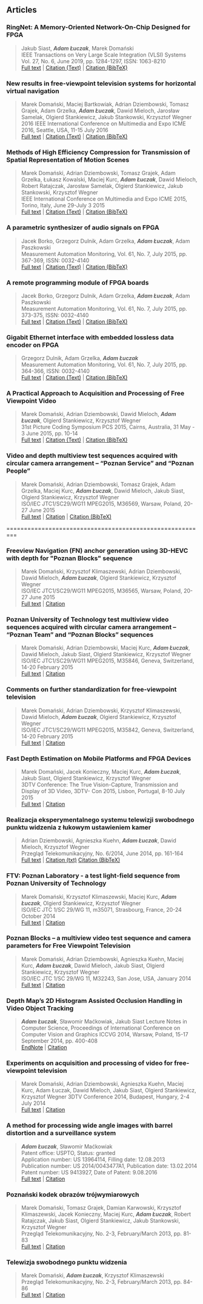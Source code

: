 ## Articles

### RingNet: A Memory-Oriented Network-On-Chip Designed for FPGA

> Jakub Siast, ***Adam Łuczak***, Marek Domański  
IEEE Transactions on Very Large Scale Integration (VLSI) Systems  
Vol. 27, No. 6, June 2019, pp. 1284-1297, ISSN: 1063-8210  
<i class="fa-solid fa-file-pdf custom-icon"></i>[Full text](./publications/RingNet-A-Memory-Oriented-Network-On-Chip-Designed-for-FPGA.pdf) |
<i class="fa-solid fa-quote-left custom-icon"></i>[Citation (Text)](./publications/RingNet-A-Memory-Oriented-Network-On-Chip-Designed-for-FPGA.txt) |
<i class="fa-solid fa-code custom-icon"></i>[Citation (BibTeX)](./publications/RingNet-A-Memory-Oriented-Network-On-Chip-Designed-for-FPGA.bibtex)

### New results in free-viewpoint television systems for horizontal virtual navigation

> Marek Domański, Maciej Bartkowiak, Adrian Dziembowski, Tomasz Grajek, Adam Grzelka, ***Adam Łuczak***, Dawid Mieloch, Jarosław Samelak, Olgierd Stankiewicz, Jakub Stankowski, Krzysztof Wegner
2016 IEEE International Conference on Multimedia and Expo ICME 2016, Seattle, USA, 11-15 July 2016  
<i class="fa-solid fa-file-pdf custom-icon"></i>[Full text](./publications/New-results-in-free-viewpoint-television-systems-for-horizontal-virtual-navigation.pdf) |
<i class="fa-solid fa-quote-left custom-icon"></i>[Citation (Text)](./publications/New-results-in-free-viewpoint-television-systems-for-horizontal-virtual-navigation.txt) |
<i class="fa-solid fa-code custom-icon"></i>[Citation (BibTeX)](./publications/New-results-in-free-viewpoint-television-systems-for-horizontal-virtual-navigation.bibtex)

### Methods of High Efficiency Compression for Transmission of Spatial Representation of Motion Scenes
> Marek Domański, Adrian Dziembowski, Tomasz Grajek, Adam Grzelka, Łukasz Kowalski, Maciej Kurc, ***Adam Łuczak***, Dawid Mieloch, Robert Ratajczak, Jarosław Samelak, Olgierd Stankiewicz, Jakub Stankowski, Krzysztof Wegner  
IEEE International Conference on Multimedia and Expo ICME 2015, Torino, Italy, June 29-July 3 2015  
<i class="fa-solid fa-file-pdf custom-icon"></i>[Full text](./publications/Methods-of-High-Efficiency-Compression-for-Transmission-of-Spatial-Representation-of-Motion-Scenes.pdf) | 
<i class="fa-solid fa-quote-left custom-icon"></i>[Citation (Text)](./publications/Methods-of-High-Efficiency-Compression-for-Transmission-of-Spatial-Representation-of-Motion-Scenes.txt) |
<i class="fa-solid fa-code custom-icon"></i>[Citation (BibTeX)](./publications/Methods-of-High-Efficiency-Compression-for-Transmission-of-Spatial-Representation-of-Motion-Scenes.bibtex)

### A parametric synthesizer of audio signals on FPGA
> Jacek Borko, Grzegorz Dulnik, Adam Grzelka, ***Adam Łuczak***, Adam Paszkowski  
Measurement Automation Monitoring, Vol. 61, No. 7, July 2015, pp. 367-369, ISSN: 0032-4140  
<i class="fa-solid fa-file-pdf custom-icon"></i>[Full text](./publications/A-parametric-synthesizer-of-audio-signals-on-FPGA.pdf) | 
<i class="fa-solid fa-quote-left custom-icon"></i>[Citation (Text)](./publications/A-parametric-synthesizer-of-audio-signals-on-FPGA.txt) | 
<i class="fa-solid fa-code custom-icon"></i>[Citation (BibTeX)](./publications/A-parametric-synthesizer-of-audio-signals-on-FPGA.bibtex)

### A remote programming module of FPGA boards
> Jacek Borko, Grzegorz Dulnik, Adam Grzelka, ***Adam Łuczak***, Adam Paszkowski  
Measurement Automation Monitoring, Vol. 61, No. 7, July 2015, pp. 373-375, ISSN: 0032-4140  
<i class="fa-solid fa-file-pdf custom-icon"></i>[Full text](./publications/A-remote-programming-module-of-FPGA-boards.pdf) | 
<i class="fa-solid fa-quote-left custom-icon"></i>[Citation (Text)](./publications/A-remote-programming-module-of-FPGA-boards.txt) | 
<i class="fa-solid fa-code custom-icon"></i>[Citation (BibTeX)](./publications/A-remote-programming-module-of-FPGA-boards.bibtex)

### Gigabit Ethernet interface with embedded lossless data encoder on FPGA
> Grzegorz Dulnik, Adam Grzelka, ***Adam Łuczak***  
Measurement Automation Monitoring, Vol. 61, No. 7, July 2015, pp. 364-366, ISSN: 0032-4140  
<i class="fa-solid fa-file-pdf custom-icon"></i>[Full text](./publications/Gigabit-Ethernet-interface-with-embedded-lossless-data-encoder-on-FPGA.pdf) | 
<i class="fa-solid fa-quote-left custom-icon"></i>[Citation (Text)](./publications/Gigabit-Ethernet-interface-with-embedded-lossless-data-encoder-on-FPGA.txt) | 
<i class="fa-solid fa-code custom-icon"></i>[Citation (BibTeX)](./publications/Gigabit-Ethernet-interface-with-embedded-lossless-data-encoder-on-FPGA.bibtex)

### A Practical Approach to Acquisition and Processing of Free Viewpoint Video
> Marek Domański, Adrian Dziembowski, Dawid Mieloch, ***Adam Łuczak***, Olgierd Stankiewicz, Krzysztof Wegner  
31st Picture Coding Symposium PCS 2015, Cairns, Australia, 31 May - 3 June 2015, pp. 10-14  
<i class="fa-solid fa-file-pdf custom-icon"></i>[Full text](./publications/A-Practical-Approach-to-Acquisition-and-Processing-of-Free-Viewpoint-Video.pdf) | 
<i class="fa-solid fa-quote-left custom-icon"></i>[Citation (Text)](publications/A-Practical-Approach-to-Acquisition-and-Processing-of-Free-Viewpoint-Video.txt) | 
<i class="fa-solid fa-code custom-icon"></i>[Citation (BibTeX)](publications/A-Practical-Approach-to-Acquisition-and-Processing-of-Free-Viewpoint-Video.bibtex)

### Video and depth multiview test sequences acquired with circular camera arrangement – “Poznan Service” and “Poznan People”
> Marek Domański, Adrian Dziembowski, Tomasz Grajek, Adam Grzelka, Maciej Kurc, ***Adam Łuczak***, Dawid Mieloch, Jakub Siast, Olgierd Stankiewicz, Krzysztof Wegner  
ISO/IEC JTC1/SC29/WG11 MPEG2015, M36569, Warsaw, Poland, 20-27 June 2015  
<i class="fa-solid fa-file-pdf custom-icon"></i>[Full text](./publications/M36569-Video-and-depth-multiview-test-sequences-acquired-with-circular-camera-arrangement---Poznan-Service-and-Poznan-People.pdf) | 
<i class="fa-solid fa-quote-left custom-icon"></i>[Citation](./publications/M36569-Video-and-depth-multiview-test-sequences-acquired-with-circular-camera-arrangement---Poznan-Service-and-Poznan-People.txt) | 
<i class="fa-solid fa-code custom-icon"></i>[Citation (BibTeX)](./publications/M36569-Video-and-depth-multiview-test-sequences-acquired-with-circular-camera-arrangement---Poznan-Service-and-Poznan-People.bibtex)

=========================================================

### Freeview Navigation (FN) anchor generation using 3D-HEVC with depth for "Poznan Blocks" sequence
> Marek Domański, Krzysztof Klimaszewski, Adrian Dziembowski, Dawid Mieloch, ***Adam Łuczak***, Olgierd Stankiewicz, Krzysztof Wegner  
ISO/IEC JTC1/SC29/WG11 MPEG2015, M36565, Warsaw, Poland, 20-27 June 2015  
<i class="fa-solid fa-file-pdf custom-icon"></i>[Full text](publications/M36565-Freeview-Navigation-FN-anchor-generation-using-3D-HEVC-with-depth-for-Poznan-Blocks-sequence.pdf) | 
<i class="fa-solid fa-quote-right custom-icon"></i>[Citation](publications/M36565-Freeview-Navigation-FN-anchor-generation-using-3D-HEVC-with-depth-for-Poznan-Blocks-sequence.txt)

### Poznan University of Technology test multiview video sequences acquired with circular camera arrangement – “Poznan Team” and “Poznan Blocks” sequences
> Marek Domański, Adrian Dziembowski, Maciej Kurc, ***Adam Łuczak***, Dawid Mieloch, Jakub Siast, Olgierd Stankiewicz, Krzysztof Wegner  
ISO/IEC JTC1/SC29/WG11 MPEG2015, M35846, Geneva, Switzerland, 14-20 February 2015  
<i class="fa-solid fa-file-pdf custom-icon"></i>[Full text](./publications/M35846-Poznan-University-of-Technology-test-multiview-video-sequences-acquired-with-circular-camera-arrangement---Poznan-Team-and-Poznan-Blocks-sequences.pdf) |
<i class="fa-solid fa-quote-right custom-icon"></i>[Citation](publications/M35846-Poznan-University-of-Technology-test-multiview-video-sequences-acquired-with-circular-camera-arrangement---Poznan-Team-and-Poznan-Blocks-sequences.txt)

### Comments on further standardization for free-viewpoint television
> Marek Domański, Adrian Dziembowski, Krzysztof Klimaszewski, Dawid Mieloch, ***Adam Łuczak***, Olgierd Stankiewicz, Krzysztof Wegner  
ISO/IEC JTC1/SC29/WG11 MPEG2015, M35842, Geneva, Switzerland, 14-20 February 2015  
<i class="fa-solid fa-file-pdf custom-icon"></i>[Full text](./publications/M35842-Comments-on-further-standardization-for-free-viewpoint-television.pdf) | 
<i class="fa-solid fa-quote-right custom-icon"></i>[Citation](./publications/M35842-Comments-on-further-standardization-for-free-viewpoint-television.txt)

### Fast Depth Estimation on Mobile Platforms and FPGA Devices
> Marek Domański, Jacek Konieczny, Maciej Kurc, ***Adam Łuczak***, Jakub Siast, Olgierd Stankiewicz, Krzysztof Wegner  
3DTV Conference: The True Vision-Capture, Transmission and Display of 3D Video, 3DTV- Con 2015, Lisbon, Portugal, 8-10 July 2015  
<i class="fa-solid fa-file-pdf custom-icon"></i>[Full text](./publications/Fast-Depth-Estimation-on-Mobile-Platforms-and-FPGA-Devices.pdf) | 
<i class="fa-solid fa-quote-right custom-icon"></i>[Citation](./publications/Fast-Depth-Estimation-on-Mobile-Platforms-and-FPGA-Devices.txt)


### Realizacja eksperymentalnego systemu telewizji swobodnego punktu widzenia z łukowym ustawieniem kamer
> Adrian Dziembowski, Agnieszka Kuehn, ***Adam Łuczak***, Dawid Mieloch, Krzysztof Wegner  
Przegląd Telekomunikacyjny, No. 6/2014, June 2014, pp. 161-164  
<i class="fa-solid fa-file-pdf custom-icon"></i>[Full text](./publications/Realizacja-eksperymentalnego-systemu-telewizji-swobodnego-punktu-widzenia-z-lukowym-ustawieniem-kamer.pdf) | 
<i class="fa-solid fa-quote-right custom-icon"></i>[Citation (txt)](./publications/Realizacja-eksperymentalnego-systemu-telewizji-swobodnego-punktu-widzenia-z-lukowym-ustawieniem-kamer.txt)
<i class="fa-solid fa-quote-right custom-icon"></i>[Citation (BibTeX)](./publications/Realizacja-eksperymentalnego-systemu-telewizji-swobodnego-punktu-widzenia-z-lukowym-ustawieniem-kamer.bibtex)


### FTV: Poznan Laboratory - a test light-field sequence from Poznan University of Technology
> Marek Domański, Krzysztof Klimaszewski, Maciej Kurc, ***Adam Łuczak***, Olgierd Stankiewicz, Krzysztof Wegner  
ISO/IEC JTC 1/SC 29/WG 11, m35071, Strasbourg, France, 20-24 October 2014  
<i class="fa-solid fa-file-pdf custom-icon"></i>[Full text](./publications/m35071-FTV-Poznan-Laboratory---a-test-light-field-sequence-from-Poznan-University-of-Technology.pdf) | 
<i class="fa-solid fa-quote-right custom-icon"></i>[Citation](./publications/m35071-FTV-Poznan-Laboratory---a-test-light-field-sequence-from-Poznan-University-of-Technology.txt)

### Poznan Blocks – a multiview video test sequence and camera parameters for Free Viewpoint Television
> Marek Domański, Adrian Dziembowski, Agnieszka Kuehn, Maciej Kurc, ***Adam Łuczak***, Dawid Mieloch, Jakub Siast, Olgierd Stankiewicz, Krzysztof Wegner  
ISO/IEC JTC 1/SC 29/WG 11, M32243, San Jose, USA, January 2014  
<i class="fa-solid fa-file-pdf custom-icon"></i>[Full text](publications/M32243-Poznan-Blocks---a-multiview-video-test-sequence-and-camera-parameters-for-Free-Viewpoint-Television.pdf) | 
<i class="fa-solid fa-quote-right custom-icon"></i>[Citation](publications/M32243-Poznan-Blocks---a-multiview-video-test-sequence-and-camera-parameters-for-Free-Viewpoint-Television.txt)

### Depth Map’s 2D Histogram Assisted Occlusion Handling in Video Object Tracking
> ***Adam Łuczak***, Sławomir Maćkowiak, Jakub Siast
Lecture Notes in Computer Science, Proceedings of International Conference on Computer Vision and Graphics ICCVG 2014, 
Warsaw, Poland, 15-17 September 2014, pp. 400-408  
[EndNote](publications/Depth-Maps-2D-Histogram-Assisted-Occlusion-Handling-in-Video-Object-Tracking.endnote) | <i class="fa-solid fa-quote-right custom-icon"></i>[Citation](publications/Depth-Maps-2D-Histogram-Assisted-Occlusion-Handling-in-Video-Object-Tracking.txt)

### Experiments on acquisition and processing of video for free-viewpoint television
> Marek Domański, Adrian Dziembowski, Agnieszka Kuehn, Maciej Kurc, Adam Łuczak, Dawid Mieloch, Jakub Siast, Olgierd Stankiewicz, Krzysztof Wegner  3DTV Conference 2014, Budapest, Hungary, 2-4 July 2014  
<i class="fa-solid fa-file-pdf custom-icon"></i>[Full text](publications/Experiments-on-acquisition-and-processing-of-video-for-free-viewpoint-television.pdf) | 
<i class="fa-solid fa-quote-right custom-icon"></i>[Citation](publications/Experiments-on-acquisition-and-processing-of-video-for-free-viewpoint-television.txt)

### A method for processing wide angle images with barrel distortion and a surveillance system
> ***Adam Łuczak***, Sławomir Maćkowiak  
Patent office: USPTO, Status: granted  
Application number: US 13964114, Filling date: 12.08.2013  
Publication number: US 2014/0043477A1, Publication date: 13.02.2014  
Patent number: US 9413927, Date of Patent: 9.08.2016  
<i class="fa-solid fa-file-pdf custom-icon"></i>[Full text](...) | 
<i class="fa-solid fa-quote-right custom-icon"></i>[Citation](publications/USPTO-A-method-for-processing-wide-angle-images-with-barrel-distortion-and-a-surveillance-system.txt)  

### Poznański kodek obrazów trójwymiarowych
> Marek Domański, Tomasz Grajek, Damian Karwowski, Krzysztof Klimaszewski, Jacek Konieczny, Maciej Kurc, ***Adam Łuczak***, Robert Ratajczak, Jakub Siast, Olgierd Stankiewicz, Jakub Stankowski, Krzysztof Wegner  
Przegląd Telekomunikacyjny, No. 2-3, February/March 2013, pp. 81-83  
<i class="fa-solid fa-file-pdf custom-icon"></i>[Full text](...) | 
<i class="fa-solid fa-quote-right custom-icon"></i>[Citation](publications/Poznanski-kodek-obrazow-trojwymiarowych.txt)

### Telewizja swobodnego punktu widzenia
> Marek Domański, ***Adam Łuczak***, Krzysztof Klimaszewski  
Przegląd Telekomunikacyjny, No. 2-3, February/March 2013, pp. 84-86  
<i class="fa-solid fa-file-pdf custom-icon"></i>[Full text](...) | 
<i class="fa-solid fa-quote-right custom-icon"></i>[Citation](publications/Telewizja-swobodnego-punktu-widzenia.txt)


